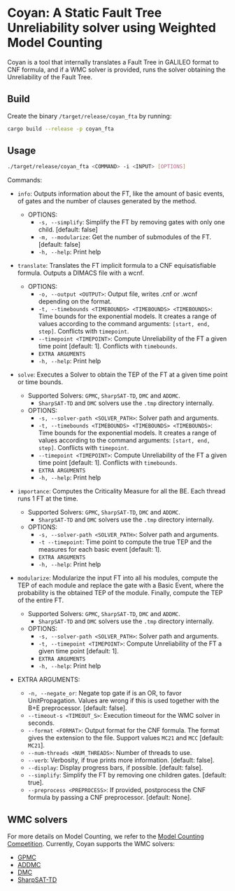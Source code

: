 # Coyan: A Static Fault Tree Unreliability solver using Weighted Model Counting

Coyan is a tool that internally translates a Fault Tree in GALILEO format to CNF formula, and if a WMC solver is provided,
runs the solver obtaining the Unreliability of the Fault Tree.

## Build

Create the binary `/target/release/coyan_fta` by running:

```bash
cargo build --release -p coyan_fta
```

## Usage

```bash
./target/release/coyan_fta <COMMAND> -i <INPUT> [OPTIONS] 
```

Commands:

- `info`: Outputs information about the FT, like the amount of basic events, of gates and the number of clauses generated by the method.
  - OPTIONS:
    - `-s, --simplify`: Simplify the FT by removing gates with only one child. [default: false]
    - `-m, --modularize`: Get the number of submodules of the FT. [default: false]
    - `-h, --help`: Print help

- `translate`: Translates the FT implicit formula to a CNF equisatisfiable formula. Outputs a DIMACS file with a wcnf.
  - OPTIONS:
    - `-o, --output <OUTPUT>`: Output file, writes .cnf or .wcnf depending on the format.
    - `-t, --timebounds <TIMEBOUNDS> <TIMEBOUNDS> <TIMEBOUNDS>`: Time bounds for the exponential models. It creates a range of values according to the command arguments: `[start, end, step]`. Conflicts with `timepoint`.
    - `--timepoint <TIMEPOINT>`: Compute Unreliability of the FT a given time point [default: 1]. Conflicts with `timebounds`.
    - `EXTRA ARGUMENTS`
    - `-h, --help`: Print help

- `solve`: Executes a Solver to obtain the TEP of the FT at a given time point or time bounds.
  - Supported Solvers: `GPMC`, `SharpSAT-TD`, `DMC` and `ADDMC`.
    - `SharpSAT-TD` and `DMC` solvers use the `.tmp` directory internally.
  - OPTIONS:
    - `-s, --solver-path <SOLVER_PATH>`: Solver path and arguments.
    - `-t, --timebounds <TIMEBOUNDS> <TIMEBOUNDS> <TIMEBOUNDS>`: Time bounds for the exponential models. It creates a range of values according to the command arguments: `[start, end, step]`. Conflicts with `timepoint`.
    - `--timepoint <TIMEPOINT>`: Compute Unreliability of the FT a given time point [default: 1]. Conflicts with `timebounds`.
    - `EXTRA ARGUMENTS`
    - `-h, --help`: Print help

- `importance`: Computes the Criticality Measure for all the BE. Each thread runs 1 FT at the time.
  - Supported Solvers: `GPMC`, `SharpSAT-TD`, `DMC` and `ADDMC`.
    - `SharpSAT-TD` and `DMC` solvers use the `.tmp` directory internally.
  - OPTIONS:
    - `-s, --solver-path <SOLVER_PATH>`: Solver path and arguments.
    - `-t --timepoint`: Time point to compute the true TEP and the measures for each basic event [default: 1].
    - `EXTRA ARGUMENTS`
    - `-h, --help`: Print help

- `modularize`: Modularize the input FT into all his modules, compute the TEP of each module and replace the gate with a Basic Event, where the probability is the obtained TEP of the module. Finally, compute the TEP of the entire FT.
  - Supported Solvers: `GPMC`, `SharpSAT-TD`, `DMC` and `ADDMC`.
    - `SharpSAT-TD` and `DMC` solvers use the `.tmp` directory internally.
  - OPTIONS:
    - `-s, --solver-path <SOLVER_PATH>`: Solver path and arguments.
    - `-t, --timepoint <TIMEPOINT>`: Compute Unreliability of the FT a given time point [default: 1].
    - `EXTRA ARGUMENTS`
    - `-h, --help`: Print help

- EXTRA ARGUMENTS:
  - `-n, --negate_or`: Negate top gate if is an OR, to favor UnitPropagation. Values are wrong if this is used together with the B+E preprocessor. [default: false].
  - `--timeout-s <TIMEOUT_S>`: Execution timeout for the WMC solver in seconds.
  - `--format <FORMAT>`: Output format for the CNF formula. The format gives the extension to the file. Support values `MC21` and `MCC` [default: `MC21`].
  - `--num-threads <NUM_THREADS>`: Number of threads to use.
  - `--verb`: Verbosity, if true prints more information. [default: false].
  - `--display`: Display progress bars, if possible. [default: false].
  - `--simplify`: Simplify the FT by removing one children gates. [default: true].
  - `--preprocess <PREPROCESS>`: If provided, postprocess the CNF formula by passing a CNF preprocessor. [default: None].

## WMC solvers

For more details on Model Counting, we refer to the [Model Counting Competition](https://mccompetition.org/).
Currently, Coyan supports the WMC solvers:

- [GPMC](https://git.trs.css.i.nagoya-u.ac.jp/k-hasimt/GPMC)
- [ADDMC](https://github.com/vardigroup/ADDMC)
- [DMC](https://github.com/vardigroup/DPMC)
- [SharpSAT-TD](https://github.com/Laakeri/sharpsat-td)
